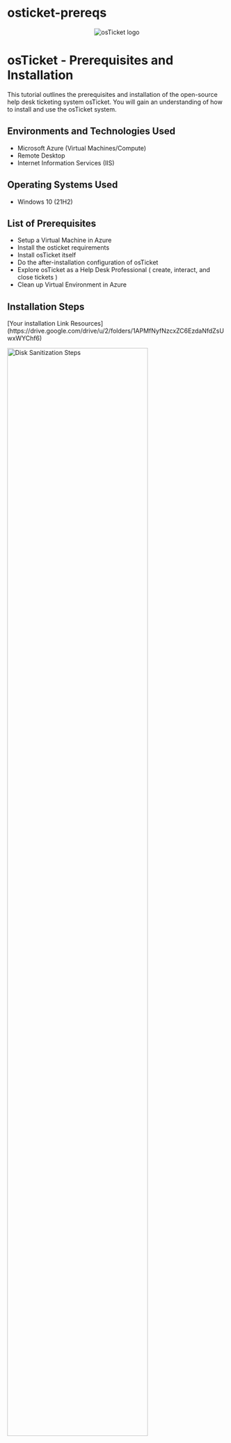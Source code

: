 # osticket-prereqs
<p align="center">
<img src="https://i.imgur.com/YjYzRFz.png" alt="osTicket logo"/>
</p>

<h1>osTicket - Prerequisites and Installation</h1>
This tutorial outlines the prerequisites and installation of the open-source help desk ticketing system osTicket. You will gain an understanding of how to install and use the osTicket system. <br />


<h2>Environments and Technologies Used</h2>

- Microsoft Azure (Virtual Machines/Compute)
- Remote Desktop
- Internet Information Services (IIS)

<h2>Operating Systems Used </h2>

- Windows 10</b> (21H2)

<h2>List of Prerequisites</h2>

- Setup a Virtual Machine in Azure
- Install the osticket requirements
- Install osTicket itself 
- Do the after-installation configuration of osTicket
- Explore osTicket as a Help Desk Professional ( create, interact, and close tickets )
- Clean up Virtual Environment in Azure

<h2>Installation Steps</h2>
[Your installation Link Resources](https://drive.google.com/drive/u/2/folders/1APMfNyfNzcxZC6EzdaNfdZsUwxWYChf6)
<p>
<img src="https://i.imgur.com/kMp0jCz.png" height="80%" width="80%" alt="Disk Sanitization Steps"/>
</p>
<p>
"First, go to https://portal.azure.com and create your first subscription. After logging in, navigate to 'Virtual Machines' and click on 'Create'."
</p>
<br />

<p>
<img src="https://i.imgur.com/CJ0aYxr.png" height="80%" width="80%" alt="Disk Sanitization Steps"/>
</p>
<p>
"Next, click on the first Virtual Machine option. Once you're in, you'll need to fill out the details for your VM (Virtual Machine)."
</p>
<br />

<p>
<img src="https://i.imgur.com/N7UycPF.png" height="80%" width="80%" alt="Disk Sanitization Steps"/>
</p>
<p>
"In the 'Details' section, leave the 'Resource group' field as is, as it will create one for you. Next, name your Virtual Machine whatever you'd like. After that, select a region of your choice, but keep in mind that the cost of the operating system you choose may differ from region to region. Next, select the 'Image' option and choose 'Windows 10 Pro'."
</p>
<p>
<img src="https://i.imgur.com/tJAusDE.png" height="80%" width="80%" alt="Disk Sanitization Steps"/>
</p>
<p>
"Next, in the 'Details' section, the 'Size' option determines the speed and cost of your Virtual Machine. If you want to see what all the operating systems have to offer, click on 'See all sizes'. Next, fill in your desired 'Username' and 'Password', which will be used to log in to your Virtual Machine. After that, click through until you reach the 'Network' section."
</p>
<p>
<img src="https://i.imgur.com/pT1FYAO.png" height="80%" width="80%" alt="Disk Sanitization Steps"/>
</p>
<p>
"Make sure you have a virtual network and a public IP address."
</p>
<p>
<img src="https://i.imgur.com/QrbujzC.png" height="80%" width="80%" alt="Disk Sanitization Steps"/>
</p>
<p>
"Once you click 'Create + review', it will take a moment to process. Once it's done, click 'Create'."
</p>
<p>
<img src="https://i.imgur.com/KIXGZxM.png" height="80%" width="80%" alt="Disk Sanitization Steps"/>
<img src="https://i.imgur.com/k5Lxl1c.png" height="80%" width="80%" alt="Disk Sanitization Steps"/>
</p>
</p>
<p>
"It will take a moment to process. Once it's done, click 'Go To Resources'."
</p>
<p>
<img src="https://i.imgur.com/mSjj0WR.png" height="80%" width="80%" alt="Disk Sanitization Steps"/>
</p>
<p>
"Click on the folder icon next to the Public IP address, and then pull up Remote Desktop on your Windows or Mac computer. (Note: To remotely connect to the VM on a Mac, you need to download Microsoft RDP first.)"
</p>
<p>
<img src="https://i.imgur.com/q9FFZxG.png" height="80%" width="80%" alt="Disk Sanitization Steps"/>
<img src="https://i.imgur.com/Gv6wUxC.png" height="80%" width="80%" alt="Disk Sanitization Steps"/>
</p>
<p>
"After you paste the Public IP address, you're going to click on 'Show Options'. Once you've clicked on 'Options', you will need to enter your username and then click 'Connect'.""
</p>
 <p>
<img src="https://i.imgur.com/oAqFSmA.png" height="80%" width="80%" alt="Disk Sanitization Steps"/>
</p>
<p>
"Once you enter your password and you're on the home screen, follow these steps:

    Go to your Windows key and right-click the menu.
    Click on 'Run' and then type in 'Control Panel'.
    Click on 'Programs' and then select 'Turn Windows features on or off'.
    Click the box next to 'Internet Information Services' and then click the '+' sign."
</p>
<p>
<img src="https://i.imgur.com/LKVRfy5.png" height="80%" width="80%" alt="Disk Sanitization Steps"/>
</p>
<p>
 "Then, click on 'CGI' and then click 'Done'."
</p>
<p>
<img src="https://i.imgur.com/xv0UCWw.png" height="80%" width="80%" alt="Disk Sanitization Steps"/>
<img src="https://i.imgur.com/3MEpKzg.png" height="80%" width="80%" alt="Disk Sanitization Steps"/>
</p>
<p>
 "After installing IIS, create the directory C:\PHP. Then, after downloading PHP 7.3.8, right-click on the downloaded PHP file and click 'Extract All'. Next, click 'Browse' to find your PHP file, and then click 'Extract'."
</p>
<p>
<img src="https://i.imgur.com/407QGem.png" height="80%" width="80%" alt="Disk Sanitization Steps"/>
</p>
<p>
"Next, download the VC_redist.x86.exe file. Afterwards, download MySQL 5.5.62 (mysql-5.5.62-win32.msi), and then apply these steps.
Typical Setup ->
Launch Configuration Wizard (after install) ->
Standard Configuration ->
Password1
"
</p>
<p>
<img src="https://i.imgur.com/sIIKIso.png" height="80%" width="80%" alt="Disk Sanitization Steps"/>
</p>
<p>
 "Now, go to your Windows search, type in IIS, and open IIS as an admin."
</p>
<p>
<img src="https://i.imgur.com/ZB99zXs.png" height="80%" width="80%" alt="Disk Sanitization Steps"/>
</p>
<p>
Once open, click on PHP Manager.
</p>
<p>
<img src="https://i.imgur.com/MpDYVo8.png" height="80%" width="80%" alt="Disk Sanitization Steps"/>
</p>
<p>
Now, once you open PHP Manager, go to Register PHP version, then click the three dots. Next, find your PHP folder and click on it. Inside, click on php.cgi.
 (Also, restart your IIS in the manage sever.)
</p>
<p>
<img src="https://i.imgur.com/Af2fASQ.png" height="80%" width="80%" alt="Disk Sanitization Steps"/>
</p>
<p>
"Install osTicket v1.15.8. 
 Download osTicket from the Installation Files Folder. 
 Extract and copy the "upload" folder to c:\inetpub\wwwroot. 
 Within c:\inetpub\wwwroot, rename "upload" to "osTicket"."
 (Also, restart your IIS in the manage sever. After these steps)
</p>
<p>
<img src="https://i.imgur.com/ukSsxHX.png" height="80%" width="80%" alt="Disk Sanitization Steps"/>
</p>
<p>
 Go to sites -> Default -> osTicket
On the right, click “Browse *:80”
</p>
<p>
<img src="https://i.imgur.com/B0iCDp3.png" height="80%" width="80%" alt="Disk Sanitization Steps"/>
</p>
<p>
"After clicking on browser 80, a pop-up for osTicket should appear on your screen, Now you are halfway through the process.
</p>
<p>
<img src="https://i.imgur.com/jApHk9v.png" height="80%" width="80%" alt="Disk Sanitization Steps"/>
<img src="https://i.imgur.com/pu9FDqJ.png" height="80%" width="80%" alt="Disk Sanitization Steps"/>
</p>
<p>
 Follow, The step provided on the picture above
</p>
<p>
<img src="https://i.imgur.com/rD8SnEM.png" height="80%" width="80%" alt="Disk Sanitization Steps"/>
</p>
<p>
Rename: ost-config.php
1.From: C:\inetpub\wwwroot\osTicket\include\ost-sampleconfig.php

2.To: C:\inetpub\wwwroot\osTicket\include\ost-config.php
</p>
<p>
<img src="https://i.imgur.com/peWFYty.png" height="80%" width="80%" alt="Disk Sanitization Steps"/>
<img src="https://i.imgur.com/ASa0zcX.png" height="80%" width="80%" alt="Disk Sanitization Steps"/>
<img src="https://i.imgur.com/oXrTSVr.png" height="80%" width="80%" alt="Disk Sanitization Steps"/>
</p>
<p>
Next, Assign Permissions: ost-config.php ( Right Click, Click properties, Click security)
Disable inheritance -> Remove All
New Permissions -> Everyone -> All
</p>
<p>
<img src="https://i.imgur.com/HroVNxv.png" height="80%" width="80%" alt="Disk Sanitization Steps"/>
</p>
<p>
Continue Setting up osTicket in the browser (click Continue)
</p>
<p>
<img src="https://i.imgur.com/qjeEhvn.png" height="80%" width="80%" alt="Disk Sanitization Steps"/>
<img src="https://i.imgur.com/2aKSUdB.png" height="80%" width="80%" alt="Disk Sanitization Steps"/>
</p>
<p> Download HeidiSQL. ( Follow These Steps)
 1.Open Heidi SQL
2.Create a new session, root/Password1
3.Connect to the session
4.Create a database called “osTicket
</p>
<p>
<img src="https://i.imgur.com/PqR9ddq.png" height="80%" width="80%" alt="Disk Sanitization Steps"/>
</p>
<p>
Continue Setting up osticket in the browser
MySQL Database: osTicket,
MySQL Username: root,
MySQL Password: Password1,
Click “Install Now!”
</p>
<p>
<img src="https://i.imgur.com/Zgigjvd.png" height="80%" width="80%" alt="Disk Sanitization Steps"/>
</p>
<p>
hopefully it is installed with no errors!
Browse to your help desk login page: http://localhost/osTicket/scp/login.php
</p>
<br />
